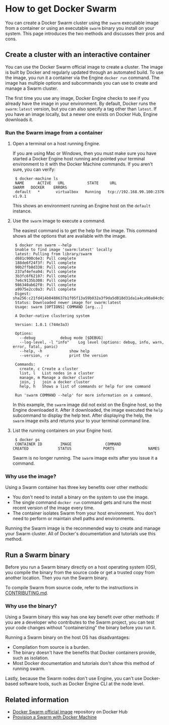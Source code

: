 <!--[metadata]>
+++
title = "How to get Swarm"
description = "Running a Swarm container on Docker Engine. Run a Swarm binary on the host OS without Docker Engine."
keywords = ["docker, Swarm, container, binary, clustering, install, installation"]
[menu.main]
identifier="how-to-get-and-run-Swarm"
parent="workw_swarm"
weight=-90
+++
<![end-metadata]-->

# How to get Docker Swarm

You can create a Docker Swarm cluster using the `swarm` executable image from a
container or using an executable `swarm` binary you install on your system. This
page introduces the two methods and discusses their pros and cons.

## Create a cluster with an interactive container

You can use the Docker Swarm official image to create a cluster. The image is
built by Docker and regularly updated through an automated build. To use the
image, you run it a container via the Engine `docker run` command. The image has
multiple options and subcommands you can use to create and manage a Swarm cluster.

The first time you use any image, Docker Engine checks to see if you already have the image in your environment. By default, Docker runs the `swarm:latest` version, but you can also specify a tag other than `latest`. If you have an image locally, but a newer one exists on Docker Hub, Engine downloads it.

### Run the Swarm image from a container

1. Open a terminal on a host running Engine.

    If you are using Mac or Windows, then you must make sure you have started a Docker Engine host running and pointed your terminal environment to it with the Docker Machine commands.  If you aren't sure, you can verify:

        $ docker-machine ls
        NAME      ACTIVE   URL          STATE     URL                         SWARM   DOCKER    ERRORS
        default   *       virtualbox   Running   tcp://192.168.99.100:2376           v1.9.1    

    This shows an environment running an Engine host on the `default` instance.

2. Use the `swarm` image to execute a command.

    The easiest command is to get the help for the image. This command shows all the options that are available with the image.

        $ docker run swarm --help
        Unable to find image 'swarm:latest' locally
        latest: Pulling from library/swarm
        d681c900c6e3: Pull complete
        188de6f24f3f: Pull complete
        90b2ffb8d338: Pull complete
        237af4efea94: Pull complete
        3b3fc6f62107: Pull complete
        7e6c9135b308: Pull complete
        986340ab62f0: Pull complete
        a9975e2cc0a3: Pull complete
        Digest: sha256:c21fd414b0488637b1f05f13a59b032a3f9da5d818d31da1a4ca98a84c0c781b
        Status: Downloaded newer image for swarm:latest
        Usage: swarm [OPTIONS] COMMAND [arg...]

        A Docker-native clustering system

        Version: 1.0.1 (744e3a3)

        Options:
          --debug			debug mode [$DEBUG]
          --log-level, -l "info"	Log level (options: debug, info, warn, error, fatal, panic)
          --help, -h			show help
          --version, -v			print the version

        Commands:
          create, c	Create a cluster
          list, l	List nodes in a cluster
          manage, m	Manage a docker cluster
          join, j	join a docker cluster
          help, h	Shows a list of commands or help for one command

        Run 'swarm COMMAND --help' for more information on a command.

    In this example, the `swarm` image did not exist on the Engine host, so the
    Engine downloaded it. After it downloaded, the image executed the `help`
    subcommand to display the help text. After displaying the help, the `swarm`
    image exits and returns your to your terminal command line.

3. List the running containers on your Engine host.

        $ docker ps
        CONTAINER ID        IMAGE               COMMAND             CREATED             STATUS              PORTS               NAMES

    Swarm is no longer running. The `swarm` image exits after you issue it a command.

### Why use the image?

Using a Swarm container has three key benefits over other methods:

* You don't need to install a binary on the system to use the image.
* The single command `docker run` command gets and runs the most recent version of the image every time.
* The container isolates Swarm from your host environment. You don't need to perform or maintain shell paths and environments.

Running the Swarm image is the recommended way to create and manage your Swarm cluster. All of Docker's documentation and tutorials use this method.

## Run a Swarm binary

Before you run a Swarm binary directly on a host operating system (OS), you compile the binary from the source code or get a trusted copy from another location. Then you run the Swarm binary.

To compile Swarm from source code, refer to the instructions in
[CONTRIBUTING.md](http://github.com/docker/swarm/blob/master/CONTRIBUTING.md).


### Why use the binary?

Using a Swarm binary this way has one key benefit over other methods: If you are
a developer who contributes to the Swarm project, you can test your code changes
without "containerizing" the binary before you run it.

Running a Swarm binary on the host OS has disadvantages:

* Compilation from source is a burden.
* The binary doesn't have the benefits that
Docker containers provide, such as isolation.
* Most Docker documentation and tutorials don't show this method of running swarm.

Lastly, because the Swarm nodes don't use Engine, you can't use Docker-based
software tools, such as Docker Engine CLI at the node level.

## Related information

* [Docker Swarm official image](https://hub.docker.com/_/swarm/) repository on Docker Hub
* [Provision a Swarm with Docker Machine](provision-with-machine.md)
